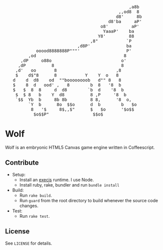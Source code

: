 <pre>
                                                ,a8b
                                            ,,od8  8
                                           d8'     8b
                                        d8'ba     aP'
                                     o8'         aP'
                                      YaaaP'    ba
                                    Y8'         88
                                 ,8"           `P
                            ,d8P'              ba
            ooood8888888P"""'                  P'
         ,od                                  8
      ,dP     o88o                           o'
     ,dP          8                          8
    ,d'   oo       8                       ,8
    $    d$"8      8           Y    Y  o   8
   d    d  d8    od  ""boooooooob   d"" 8   8
   $    8  d   ood' ,   8        b  8   '8  b
   $   $  8  8     d  d8        `b  d    '8  b
    $  $ 8   b    Y  d8          8 ,P     '8  b
    `$$  Yb  b     8b 8b         8 8,      '8  o,
         `Y  b      8o  $$o      d  b        b   $o
          8   '$     8$,,$"      $   $o      '$o$$
           $o$$P"                 $$o$
</pre>

# Wolf

Wolf is an embryonic HTML5 Canvas game engine written in Coffeescript.

## Contribute

- Setup:
    - Install an [execjs](https://github.com/sstephenson/execjs) runtime. I use Node.
    - Install ruby, rake, bundler and run `bundle install`
- Build:
    - Run `rake build`.
    - Run `guard` from the root directory to build whenever the source code
      changes.
- Test:
    - Run `rake test`.

## License

See `LICENSE` for details.
